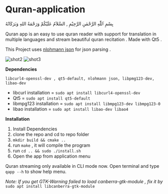 # Quran-application

بِسْمِ ٱللّٰهِ الرَّحْمٰنِ الرَّحِيْمِ ,
السَّلاَمُ عَلَيْكُمْ وَرَحْمَةُ اللهِ وَبَرَكَاتُهُ

Quran app is an easy to use quran reader with support for translation in multiple languages and stream beautiful quran recitation . Made with Qt5 .

This Project uses [nlohmann json](https://github.com/nlohmann/json) for json parsing .

![shot2](https://user-images.githubusercontent.com/77830098/105571013-b9375c00-5d72-11eb-9da7-67d1e7384796.png)
![shot3](https://user-images.githubusercontent.com/77830098/105571016-bd637980-5d72-11eb-86a2-bd70acb45954.png)


**Dependencies**

`libcurl4-openssl-dev , qt5-default, nlohmann json, libpmg123-dev, libao-dev`
* libcurl installation = `sudo apt install libcurl4-openssl-dev`
* Qt5 = `sudo apt install qt5-default`
* libmpg123 installation = `sudo apt install libmpg123-dev libmpg123-0`
* libao installation = `sudo apt install libao-dev libao4`

**Installation**

1. Install Dependencies
2. clone the repo and cd to repo folder
3. `mkdir build && cmake ..`
4. run `make` , it will compile the program
5. run `cd .. && sudo ./install.sh`
6. Open the app from application menu 

Quran streaming only available in CLI mode now. Open terminal and type `qapp --h` to show help menu. 

*Note: If you get GTK-Warning failed to load canberra-gtk-module , fix it by*
`sudo apt install libcanberra-gtk-module`
